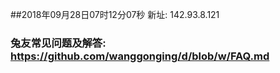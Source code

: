 ##2018年09月28日07时12分07秒 新址: 142.93.8.121
### 兔友常见问题及解答: https://github.com/wanggonging/d/blob/w/FAQ.md
